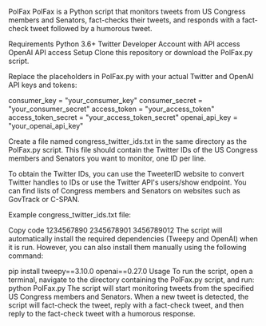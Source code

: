 PolFax
PolFax is a Python script that monitors tweets from US Congress members and Senators, fact-checks their tweets, and responds with a fact-check tweet followed by a humorous tweet.

Requirements
Python 3.6+
Twitter Developer Account with API access
OpenAI API access
Setup
Clone this repository or download the PolFax.py script.

Replace the placeholders in PolFax.py with your actual Twitter and OpenAI API keys and tokens:

consumer_key = "your_consumer_key"
consumer_secret = "your_consumer_secret"
access_token = "your_access_token"
access_token_secret = "your_access_token_secret"
openai_api_key = "your_openai_api_key"

Create a file named congress_twitter_ids.txt in the same directory as the PolFax.py script. This file should contain the Twitter IDs of the US Congress members and Senators you want to monitor, one ID per line.

To obtain the Twitter IDs, you can use the TweeterID website to convert Twitter handles to IDs or use the Twitter API's users/show endpoint. You can find lists of Congress members and Senators on websites such as GovTrack or C-SPAN.

Example congress_twitter_ids.txt file:

Copy code
1234567890
2345678901
3456789012
The script will automatically install the required dependencies (Tweepy and OpenAI) when it is run. However, you can also install them manually using the following command:

pip install tweepy==3.10.0 openai==0.27.0
Usage
To run the script, open a terminal, navigate to the directory containing the PolFax.py script, and run: python PolFax.py
The script will start monitoring tweets from the specified US Congress members and Senators. When a new tweet is detected, the script will fact-check the tweet, reply with a fact-check tweet, and then reply to the fact-check tweet with a humorous response.
